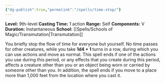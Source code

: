 ```yaml
---
{"dg-publish":true,"permalink":"/spells/time-stop/"}
---
```


**Level:** 9th-level
**Casting Time:** 1 action
**Range:** Self
**Components:** V
**Duration:** Instantaneous
**School:** [[Spells/Schools of Magic/Transmutation\|Transmutation]]

You briefly stop the flow of time for everyone but yourself. No time passes for other creatures, while you take **1d4 + 1** turns in a row, during which you can use actions and move as normal.
This spell ends if one of the actions you use during this period, or any effects that you create during this period, affects a creature other than you or an object being worn or carried by someone other than you. In addition, the spell ends if you move to a place more than 1,000 feet from the location where you cast it.
